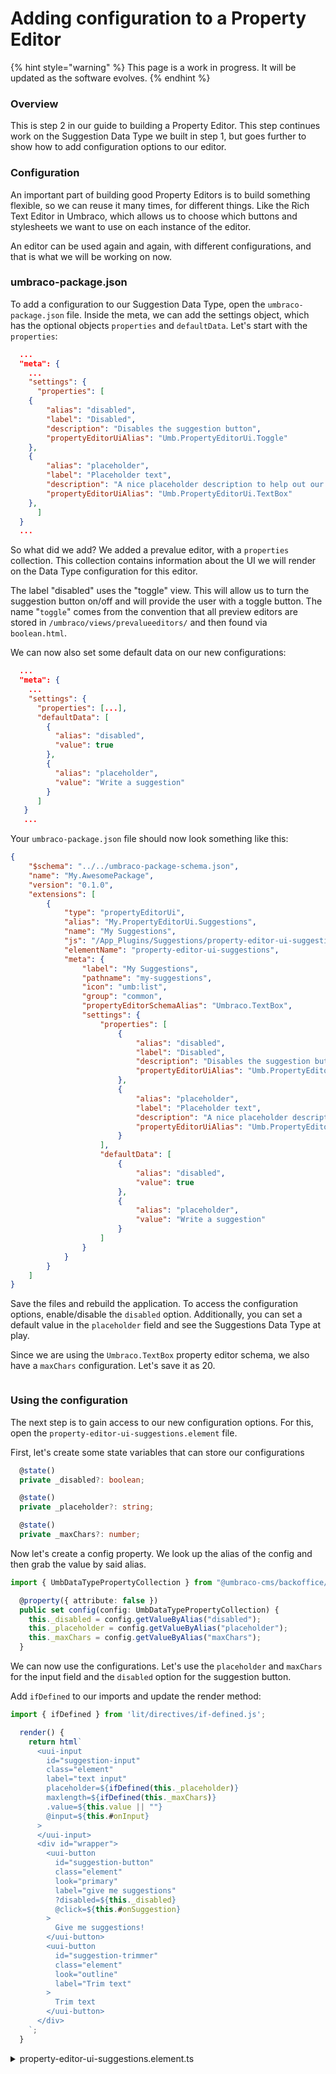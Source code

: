 # Adding configuration to a Property Editor

{% hint style="warning" %}
This page is a work in progress. It will be updated as the software evolves.
{% endhint %}

### Overview

This is step 2 in our guide to building a Property Editor. This step continues work on the Suggestion Data Type we built in step 1, but goes further to show how to add configuration options to our editor.

### Configuration

An important part of building good Property Editors is to build something flexible, so we can reuse it many times, for different things. Like the Rich Text Editor in Umbraco, which allows us to choose which buttons and stylesheets we want to use on each instance of the editor.

An editor can be used again and again, with different configurations, and that is what we will be working on now.

### umbraco-package.json

To add a configuration to our Suggestion Data Type, open the `umbraco-package.json` file. Inside the meta, we can add the settings object, which has the optional objects `properties` and `defaultData`. Let's start with the `properties`:

```json
  ...
  "meta": {
    ...
    "settings": {
      "properties": [
	{
		"alias": "disabled",
		"label": "Disabled",
		"description": "Disables the suggestion button",
		"propertyEditorUiAlias": "Umb.PropertyEditorUi.Toggle"
	},
	{
		"alias": "placeholder",
		"label": "Placeholder text",
		"description": "A nice placeholder description to help out our editor!",
		"propertyEditorUiAlias": "Umb.PropertyEditorUi.TextBox"
	},
      ]
  }
  ...
```

So what did we add? We added a prevalue editor, with a `properties` collection. This collection contains information about the UI we will render on the Data Type configuration for this editor.

The label "disabled" uses the "toggle" view. This will allow us to turn the suggestion button on/off and will provide the user with a toggle button. The name "`toggle`" comes from the convention that all preview editors are stored in `/umbraco/views/prevalueeditors/` and then found via `boolean.html`.

We can now also set some default data on our new configurations:&#x20;

```json
  ...
  "meta": {
    ...
    "settings": {
      "properties": [...],
      "defaultData": [
        {
          "alias": "disabled",
          "value": true
        },
        {
          "alias": "placeholder",
          "value": "Write a suggestion"
        }
      ]
   }  
   ...
```

Your `umbraco-package.json` file should now look something like this:

```json
{
    "$schema": "../../umbraco-package-schema.json",
    "name": "My.AwesomePackage",
    "version": "0.1.0",
    "extensions": [
        {
            "type": "propertyEditorUi",
            "alias": "My.PropertyEditorUi.Suggestions",
            "name": "My Suggestions",
            "js": "/App_Plugins/Suggestions/property-editor-ui-suggestions.element.js",
            "elementName": "property-editor-ui-suggestions",
            "meta": {
                "label": "My Suggestions",
                "pathname": "my-suggestions",
                "icon": "umb:list",
                "group": "common",
                "propertyEditorSchemaAlias": "Umbraco.TextBox",
                "settings": {
                    "properties": [
                        {
                            "alias": "disabled",
                            "label": "Disabled",
                            "description": "Disables the suggestion button",
                            "propertyEditorUiAlias": "Umb.PropertyEditorUi.Toggle"
                        },
                        {
                            "alias": "placeholder",
                            "label": "Placeholder text",
                            "description": "A nice placeholder description to help out our editor!",
                            "propertyEditorUiAlias": "Umb.PropertyEditorUi.TextBox"
                        }
                    ],
                    "defaultData": [
                        {
                            "alias": "disabled",
                            "value": true
                        },
                        {
                            "alias": "placeholder",
                            "value": "Write a suggestion"
                        }
                    ]
                }
            }
        }
    ]
}
```

Save the files and rebuild the application. To access the configuration options, enable/disable the `disabled` option. Additionally, you can set a default value in the `placeholder` field and see the Suggestions Data Type at play.

Since we are using the `Umbraco.TextBox` property editor schema, we also have a `maxChars` configuration. Let's save it as 20.

<figure><img src="../../.gitbook/assets/property-editor-config.png" alt=""><figcaption></figcaption></figure>

### Using the configuration

The next step is to gain access to our new configuration options. For this, open the `property-editor-ui-suggestions.element` file.

First, let's create some state variables that can store our configurations

```typescript
  @state()
  private _disabled?: boolean;

  @state()
  private _placeholder?: string;

  @state()
  private _maxChars?: number;
```

Now let's create a config property. We look up the alias of the config and then grab the value by said alias.

```typescript
import { UmbDataTypePropertyCollection } from "@umbraco-cms/backoffice/components";
```

```typescript
  @property({ attribute: false })
  public set config(config: UmbDataTypePropertyCollection) {
    this._disabled = config.getValueByAlias("disabled");
    this._placeholder = config.getValueByAlias("placeholder");
    this._maxChars = config.getValueByAlias("maxChars");
  }
```

We can now use the configurations. Let's use the `placeholder` and `maxChars` for the input field and the `disabled` option for the suggestion button.&#x20;

Add `ifDefined` to our imports and update the render method:

```typescript
import { ifDefined } from 'lit/directives/if-defined.js';
```

```typescript
  render() {
    return html`
      <uui-input
        id="suggestion-input"
        class="element"
        label="text input"
        placeholder=${ifDefined(this._placeholder)}
        maxlength=${ifDefined(this._maxChars)}
        .value=${this.value || ""}
        @input=${this.#onInput}
      >
      </uui-input>
      <div id="wrapper">
        <uui-button
          id="suggestion-button"
          class="element"
          look="primary"
          label="give me suggestions"
          ?disabled=${this._disabled}
          @click=${this.#onSuggestion}
        >
          Give me suggestions!
        </uui-button>
        <uui-button
          id="suggestion-trimmer"
          class="element"
          look="outline"
          label="Trim text"
        >
          Trim text
        </uui-button>
      </div>
    `;
  }
```

<details>

<summary>property-editor-ui-suggestions.element.ts</summary>

```typescript
import { LitElement, css, html } from "lit";
import { customElement, property, state } from "lit/decorators.js";
import type { UmbPropertyEditorExtensionElement } from "@umbraco-cms/backoffice/extension-registry";
import { UmbDataTypePropertyCollection } from "@umbraco-cms/backoffice/components";
import { ifDefined } from "lit/directives/if-defined.js";

@customElement("my-property-editor-ui-suggestions")
export class MyPropertyEditorUISuggestionsElement
  extends LitElement
  implements UmbPropertyEditorExtensionElement
{
  @property({ type: String })
  public value = "";

  @state()
  private _disabled?: boolean;

  @state()
  private _placeholder?: string;

  @state()
  private _maxChars?: number;

  @state()
  private _suggestions = [
    "You should take a break",
    "I suggest that you visit the Eiffel Tower",
    "How about starting a book club today or this week?",
    "Are you hungry?",
  ];

  @property({ attribute: false })
  public set config(config: UmbDataTypePropertyCollection) {
    this._disabled = config.getValueByAlias("disabled");
    this._placeholder = config.getValueByAlias("placeholder");
    this._maxChars = config.getValueByAlias("maxChars");
  }

  #onInput(e: InputEvent) {
    this.value = (e.target as HTMLInputElement).value;
    this.#dispatchEvent();
  }

  #onSuggestion() {
    const randomIndex = (this._suggestions.length * Math.random()) | 0;
    this.value = this._suggestions[randomIndex];
    this.#dispatchEvent();
  }

  #dispatchEvent() {
    this.dispatchEvent(new CustomEvent("property-value-change"));
  }

  render() {
    return html`
      <uui-input
        id="suggestion-input"
        class="element"
        label="text input"
        placeholder=${ifDefined(this._placeholder)}
        maxlength=${ifDefined(this._maxChars)}
        .value=${this.value || ""}
        @input=${this.#onInput}
      >
      </uui-input>
      <div id="wrapper">
        <uui-button
          id="suggestion-button"
          class="element"
          look="primary"
          label="give me suggestions"
          ?disabled=${this._disabled}
          @click=${this.#onSuggestion}
        >
          Give me suggestions!
        </uui-button>
        <uui-button
          id="suggestion-trimmer"
          class="element"
          look="outline"
          label="Trim text"
        >
          Trim text
        </uui-button>
      </div>
    `;
  }

  static styles = [
    css`
      #wrapper {
        margin-top: 10px;
        display: flex;
        gap: 10px;
      }
      .element {
        width: 100%;
      }
    `,
  ];
}

export default MyPropertyEditorUISuggestionsElement;

declare global {
  interface HTMLElementTagNameMap {
    "my-property-editor-ui-suggestions": MyPropertyEditorUISuggestionsElement;
  }
}
```

</details>

<figure><img src="../../.gitbook/assets/property-editor-config-on.png" alt=""><figcaption></figcaption></figure>
